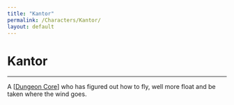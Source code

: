 ```yaml
---
title: "Kantor"
permalink: /Characters/Kantor/
layout: default
---
```

# Kantor
---
A [[Dungeon Core](../../_Lexicon/DungeonCore.md)] who has figured out how to fly, well more float and be taken where the wind goes.